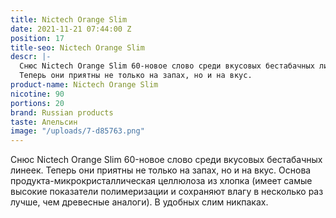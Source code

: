 ```yaml
---
title: Nictech Orange Slim
date: 2021-11-21 07:44:00 Z
position: 17
title-seo: Nictech Orange Slim
descr: |-
  Снюс Nictech Orange Slim 60-новое слово среди вкусовых бестабачных линеек.
  Теперь они приятны не только на запах, но и на вкус.
product-name: Nictech Orange Slim
nicotine: 90
portions: 20
brand: Russian products
taste: Апельсин
image: "/uploads/7-d85763.png"
---
```


Снюс Nictech Orange Slim 60-новое слово среди вкусовых бестабачных линеек.
Теперь они приятны не только на запах, но и на вкус.
Основа продукта-микрокристаллическая целлюлоза из хлопка (имеет самые высокие показатели полимеризации и сохраняют влагу в несколько раз лучше, чем древесные аналоги).
В удобных слим никпаках.